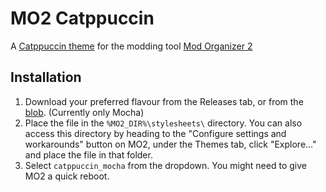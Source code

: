 # MO2 Catppuccin

A [Catppuccin theme](https://github.com/catppuccin/catppuccin) for the modding tool [Mod Organizer 2](https://github.com/Modorganizer2/modorganizer/)

## Installation

1. Download your preferred flavour from the Releases tab, or from the [blob](https://github.com/NekoDrone/mo2-catppuccin/blob/main/catppuccin_mocha.qss). (Currently only Mocha)
2. Place the file in the `%MO2_DIR%\stylesheets\` directory. You can also access this directory by heading to the "Configure settings and workarounds" button on MO2, under the Themes tab, click "Explore..." and place the file in that folder.
3. Select `catppuccin_mocha` from the dropdown. You might need to give MO2 a quick reboot.
